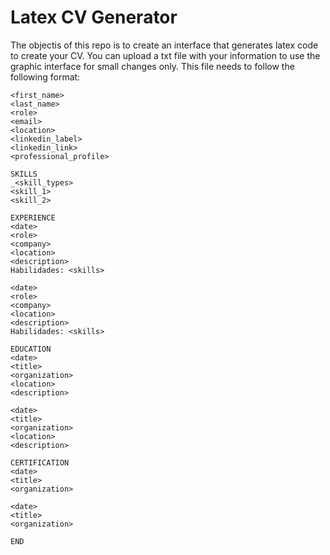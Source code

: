 # Latex CV Generator
The objectis of this repo is to create an interface that generates latex code to create your CV. You can upload a txt file with your information to use the graphic interface for small changes only.
This file needs to follow the following format:
```
<first_name>
<last_name>
<role>
<email>
<location>
<linkedin_label>
<linkedin_link>
<professional_profile>

SKILLS
_<skill_types>
<skill_1>
<skill_2>

EXPERIENCE
<date>
<role>
<company>
<location>
<description>
Habilidades: <skills>

<date>
<role>
<company>
<location>
<description>
Habilidades: <skills>

EDUCATION
<date>
<title>
<organization>
<location>
<description>

<date>
<title>
<organization>
<location>
<description>

CERTIFICATION
<date>
<title>
<organization>

<date>
<title>
<organization>

END
```
